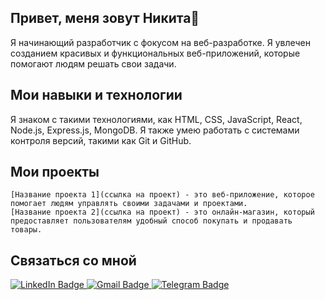
## Привет, меня зовут Никита👋

Я начинающий разработчик с фокусом на веб-разработке. Я увлечен созданием красивых и функциональных веб-приложений, которые помогают людям решать свои задачи.

## Мои навыки и технологии
Я знаком с такими технологиями, как HTML, CSS, JavaScript, React, Node.js, Express.js, MongoDB. Я также умею работать с системами контроля версий, такими как Git и GitHub.

## Мои проекты

    [Название проекта 1](ссылка на проект) - это веб-приложение, которое помогает людям управлять своими задачами и проектами.
    [Название проекта 2](ссылка на проект) - это онлайн-магазин, который предоставляет пользователям удобный способ покупать и продавать товары.



## Связаться со мной

<div id="badges">
  <a href="https://linkedin.com/in/nikita-dubovoy">
    <img src="https://img.shields.io/badge/LinkedIn-blue?style=for-the-badge&logo=linkedin&logoColor=white" alt="LinkedIn Badge"/>
  </a>
  <a href="nickduba7@gmail.com">
    <img src="https://img.shields.io/badge/gmail-red?style=for-the-badge&logo=gmail&logoColor=white" alt="Gmail Badge"/>
  </a>
  <a href="[your-twitter-URL](https://t.me/Doobson)">
    <img src="https://img.shields.io/badge/Telegram-blue?style=for-the-badge&logo=telegram&logoColor=white" alt="Telegram Badge"/>
  </a>
</div>
